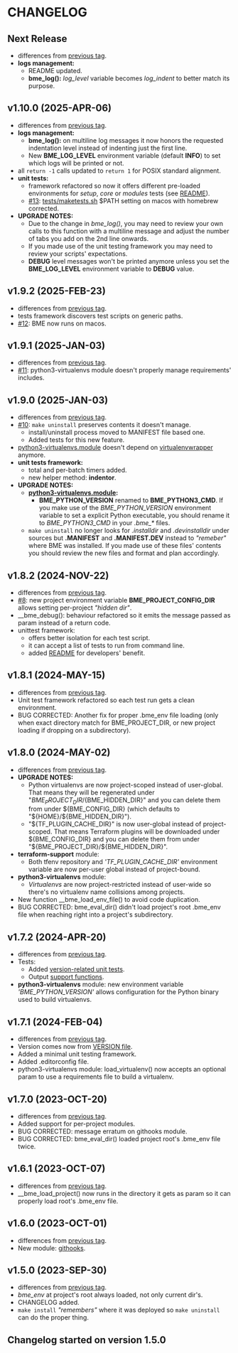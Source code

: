 # CHANGELOG

## Next Release
* differences from [previous tag](/../../compare/v1.10.0…main).
* **logs management:**
  * README updated.
  * **bme_log():** *log_level* variable becomes *log_indent* to better match its purpose.

## v1.10.0 (2025-APR-06)
* differences from [previous tag](/../../compare/v1.9.2…v1.10.0).
* **logs management:**
  * **bme_log():** on multiline log messages it now honors the requested indentation level instead of indenting just the first line.
  * New **BME_LOG_LEVEL** environment variable (default **INFO**) to set which logs will be printed or not.
* all `return -1` calls updated to `return 1` for POSIX standard alignment.
* **unit tests:**
  * framework refactored so now it offers different pre-loaded environments for *setup*, *core* or *modules* tests (see [README](./tests/README.md)).
  * [#13](../../issues/13): [tests/maketests.sh](./tests/maketests.sh/) $PATH setting on macos with homebrew corrected.
* **UPGRADE NOTES:**
  * Due to the change in *bme_log()*, you may need to review your own calls to this function with a multiline message and adjust the number of tabs you add on the 2nd line onwards.
  * If you made use of the unit testing framework you may need to review your scripts' expectations.
  * **DEBUG** level messages won't be printed anymore unless you set the **BME_LOG_LEVEL** environment variable to **DEBUG** value.

## v1.9.2 (2025-FEB-23)
* differences from [previous tag](/../../compare/v1.9.1…v1.9.2).
* tests framework discovers test scripts on generic paths.
* [#12](../../issues/12): BME now runs on macos.

## v1.9.1 (2025-JAN-03)
* differences from [previous tag](/../../compare/v1.9.0…v1.9.1).
* [#11](../../issues/11): python3-virtualenvs module doesn't properly manage requirements' includes.

## v1.9.0 (2025-JAN-03)
* differences from [previous tag](/../../compare/v1.8.2…v1.9.0).
* [#10](../../issues/10): `make uninstall` preserves contents it doesn't manage.
  * install/uninstall process moved to MANIFEST file based one.
  * Added tests for this new feature.
* [python3-virtualenvs.module](./src/bash-magic-enviro_modules/python3-virtualenvs.module) doesn't depend on [virtualenvwrapper](https://virtualenvwrapper.readthedocs.io) anymore.
* **unit tests framework:**
  * total and per-batch timers added.
  * new helper method: **indentor**.
* **UPGRADE NOTES:**
  * **[python3-virtualenvs.module](./src/bash-magic-enviro_modules/python3-virtualenvs.module):**
    * **BME_PYTHON_VERSION** renamed to **BME_PYTHON3_CMD**.  If you make use of the *BME_PYTHON_VERSION* environment variable to set a explicit Python executable, you should rename it to *BME_PYTHON3_CMD* in your *.bme_\** files.
  * `make uninstall` no longer looks for *.installdir* and *.devinstalldir* under sources but **.MANIFEST** and **.MANIFEST.DEV** instead to *"remeber"* where BME was installed.  If you made use of these files' contents you should review the new files and format and plan accordingly.

## v1.8.2 (2024-NOV-22)
* differences from [previous tag](/../../compare/v1.8.1…v1.8.2).
* [#8](../../issues/8): new project environment variable **BME_PROJECT_CONFIG_DIR** allows setting per-project *"hidden dir"*.
* __bme_debug(): behaviour refactored so it emits the message passed as param instead of a return code.
* unittest framework:
  * offers better isolation for each test script.
  * it can accept a list of tests to run from command line.
  * added [README](./tests/README.md) for developers' benefit.

## v1.8.1 (2024-MAY-15)
* differences from [previous tag](/../../compare/v1.8.0…v1.8.1).
* Unit test framework refactored so each test run gets a clean environment.
* BUG CORRECTED: Another fix for proper .bme_env file loading (only when exact directory match for BME_PROJECT_DIR, or new project loading if dropping on a subdirectory).

## v1.8.0 (2024-MAY-02)
* differences from [previous tag](/../../compare/v1.7.2…v1.8.0).
* **UPGRADE NOTES:**
  * Python virtualenvs are now project-scoped instead of user-global.  That means they will be regenerated under "${BME_PROJECT_DIR}/${BME_HIDDEN_DIR}" and you can delete them from under ${BME_CONFIG_DIR} (which defaults to "${HOME}/${BME_HIDDEN_DIR}").
  * "${TF_PLUGIN_CACHE_DIR}" is now user-global instead of project-scoped.  That means Terraform plugins will be downloaded under ${BME_CONFIG_DIR} and you can delete them from under "${BME_PROJECT_DIR}/${BME_HIDDEN_DIR}".
* **terraform-support** module:
  * Both tfenv repository and *'TF_PLUGIN_CACHE_DIR'* environment variable are now per-user global instead of project-bound.
* **python3-virtualenvs** module:
  * *Virtualenvs* are now project-restricted instead of user-wide so there's no virtualenv name collisions among projects.
* New function __bme_load_env_file() to avoid code duplication.
* BUG CORRECTED: bme_eval_dir() didn't load project's root .bme_env file when reaching right into a project's subdirectory.

## v1.7.2 (2024-APR-20)
* differences from [previous tag](/../../compare/v1.7.1…v1.7.2).
* Tests:
  * Added [version-related unit tests](./tests/test_bme_version.sh).
  * Output [support functions](./tests/maketests.sh).
* **python3-virtualenvs** module: new environment variable *'BME_PYTHON_VERSION'* allows configuration for the Python binary used to build virtualenvs.

## v1.7.1 (2024-FEB-04)
* differences from [previous tag](/../../compare/v1.7.0…v1.7.1).
* Version comes now from [VERSION file](./VERSION).
* Added a minimal unit testing framework.
* Added .editorconfig file.
* python3-virtualenvs module: load_virtualenv() now accepts an optional param to use a requirements file to build a virtualenv.

## v1.7.0 (2023-OCT-20)
* differences from [previous tag](/../../compare/v1.6.1…v1.7.0).
* Added support for per-project modules.
* BUG CORRECTED: message erratum on githooks module.
* BUG CORRECTED: bme_eval_dir() loaded project root's .bme_env file twice.

## v1.6.1 (2023-OCT-07)
* differences from [previous tag](/../../compare/v1.6.0…v1.6.1).
* __bme_load_project() now runs in the directory it gets as param so it can properly load root's .bme_env file.

## v1.6.0 (2023-OCT-01)
* differences from [previous tag](/../../compare/v1.5.0…v1.6.0).
* New module: [githooks](./src/bash-magin-enviro_modules/githooks.module).

## v1.5.0 (2023-SEP-30)
* differences from [previous tag](/../../compare/v1.4.7-1…v1.5.0).
* *bme_env* at project's root always loaded, not only current dir's.
* CHANGELOG added.
* `make install` *"remembers"* where it was deployed so `make uninstall` can do the proper thing.

## Changelog started on version 1.5.0
